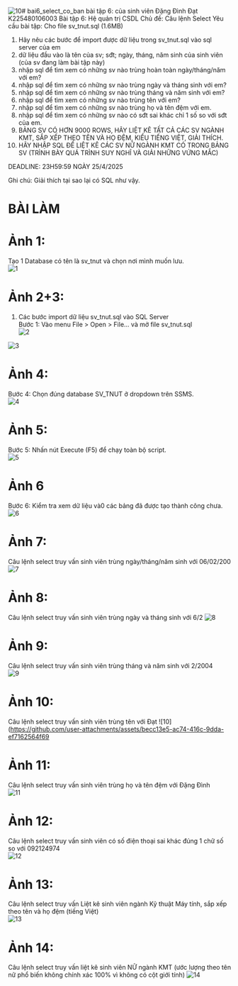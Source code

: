 ![10](https://github.com/user-attachments/assets/f7af8c25-b084-4258-a819-c0e103d5c586)# bai6_select_co_ban
bài tập 6: của sinh viên Đặng Đình Đạt K225480106003
Bài tập 6: Hệ quản trị CSDL
Chủ đề: Câu lệnh Select
Yêu cầu bài tập: 
Cho file sv_tnut.sql (1.6MB)
1. Hãy nêu các bước để import được dữ liệu trong sv_tnut.sql vào sql server của em
2. dữ liệu đầu vào là tên của sv; sđt; ngày, tháng, năm sinh của sinh viên (của sv đang làm bài tập này)
3. nhập sql để tìm xem có những sv nào trùng hoàn toàn ngày/tháng/năm với em?
4. nhập sql để tìm xem có những sv nào trùng ngày và tháng sinh với em?
5. nhập sql để tìm xem có những sv nào trùng tháng và năm sinh với em?
6. nhập sql để tìm xem có những sv nào trùng tên với em?
7. nhập sql để tìm xem có những sv nào trùng họ và tên đệm với em.
8. nhập sql để tìm xem có những sv nào có sđt sai khác chỉ 1 số so với sđt của em.
9. BẢNG SV CÓ HƠN 9000 ROWS, HÃY LIỆT KÊ TẤT CẢ CÁC SV NGÀNH KMT, SẮP XẾP THEO TÊN VÀ HỌ ĐỆM, KIỂU TIẾNG  VIỆT, GIẢI THÍCH.
10. HÃY NHẬP SQL ĐỂ LIỆT KÊ CÁC SV NỮ NGÀNH KMT CÓ TRONG BẢNG SV (TRÌNH BÀY QUÁ TRÌNH SUY NGHĨ VÀ GIẢI NHỮNG VỨNG MẮC)

DEADLINE: 23H59:59 NGÀY 25/4/2025

Ghi chú: Giải thích tại sao lại có SQL như vậy.  
# BÀI LÀM  
# Ảnh 1:  
Tạo 1 Database có tên là sv_tnut và chọn nơi mình muốn lưu.  
![1](https://github.com/user-attachments/assets/dcc21ac0-14ea-44e7-892f-d5b068b8af1e)  

# Ảnh 2+3:  
1. Các bước import dữ liệu sv_tnut.sql vào SQL Server  
Bước 1: Vào menu File > Open > File… và mở file sv_tnut.sql  
![2](https://github.com/user-attachments/assets/423f4dbf-3514-4050-af4b-9055a8f7ef57)

![3](https://github.com/user-attachments/assets/515b04d0-331e-4db6-a904-a934d1dc4344)  

# Ảnh 4: 
Bước 4: Chọn đúng database SV_TNUT ở dropdown trên SSMS.  
![4](https://github.com/user-attachments/assets/6f8e3982-6a14-4160-9c34-c2aff21b41c4)  

# Ảnh 5:
Bước 5: Nhấn nút Execute (F5) để chạy toàn bộ script.  
![5](https://github.com/user-attachments/assets/2a621475-502a-4a97-9460-966202e6a0ca)

# Ảnh 6
Bước 6: Kiểm tra xem dữ liệu và0 các bảng đã được tạo thành công chưa.  
![6](https://github.com/user-attachments/assets/880b8152-d00c-4521-9012-50c6fe80fe99)  

# Ảnh 7:  
Câu lệnh select truy vấn sinh viên trùng ngày/tháng/năm sinh với 06/02/200   
![7](https://github.com/user-attachments/assets/581d1d4d-15cf-4508-8c0e-58091e7d68cf)  

# Ảnh 8:  
Câu lệnh select truy vấn sinh viên trùng ngày và tháng sinh với 6/2
![8](https://github.com/user-attachments/assets/6fe6448d-870d-4603-90b2-c60310d0df9c)

# Ảnh 9:  
Câu lệnh select truy vấn sinh viên trùng tháng và năm sinh với 2/2004  
![9](https://github.com/user-attachments/assets/d4450fea-87a5-42cd-b3d8-cf47aabde7f4)  

# Ảnh 10:  
Câu lệnh select truy vấn sinh viên trùng tên với Đạt
![10](https://github.com/user-attachments/assets/becc13e5-ac74-416c-9dda-ef7162564f69  

# Ảnh 11:  
Câu lệnh select truy vấn sinh viên trùng họ và tên đệm với Đặng Đình  
![11](https://github.com/user-attachments/assets/56d16543-f08e-423b-a6c3-6b085592651a)  

# Ảnh 12:  
Câu lệnh select truy vấn sinh viên có số điện thoại sai khác đúng 1 chữ số so với 092124974  
![12](https://github.com/user-attachments/assets/31ddbba0-566f-4c64-8822-a86c1eee0957)  

# Ảnh 13:  
Câu lệnh select truy vấn Liệt kê sinh viên ngành Kỹ thuật Máy tính, sắp xếp theo tên và họ đệm (tiếng Việt)  
![13](https://github.com/user-attachments/assets/04749986-aa88-4f29-a607-ae7843c50767)  

# Ảnh 14:  
Câu lệnh select truy vấn liệt kê sinh viên NỮ ngành KMT (ước lượng theo tên nữ phổ biến không chính xác 100% vì không có cột giới tính)
![14](https://github.com/user-attachments/assets/4543dbec-bb4a-46dd-b8f0-c320e6d2ecd1)

# 















